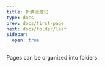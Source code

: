 ```yaml
---
title: 折腾漫游记
type: docs
prev: docs/first-page
next: docs/folder/leaf
sidebar:
  open: true
---
```


Pages can be organized into folders.
